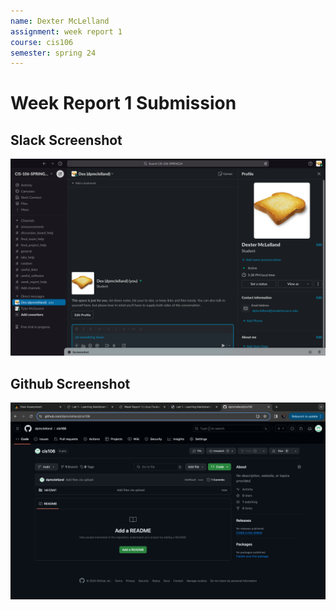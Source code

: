 ```yaml
---
name: Dexter McLelland
assignment: week report 1
course: cis106
semester: spring 24
---
```


# Week Report 1 Submission

## Slack Screenshot
![slackscreenshot](slack.png)

## Github Screenshot
![githubscreenshot](github.png)